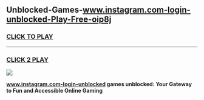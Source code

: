 
## Unblocked-Games-www.instagram.com-login-unblocked-Play-Free-oip8j
<h3>
<a href="https://premium76.site?title=www.instagram.com-login-unblocked&ref=18A1">CLICK TO PLAY</a></h3>
<hr>

<h3>
<a href="https://premium76.site?title=www.instagram.com-login-unblocked&ref=18A1">CLICK 2 PLAY</a>
  
</h3>

<a href="https://premium76.site?title=www.instagram.com-login-unblocked&ref=18A1"><img src="https://clearcache.store/games.png"></a>


**www.instagram.com-login-unblocked games unblocked: Your Gateway to Fun and Accessible Online Gaming**
